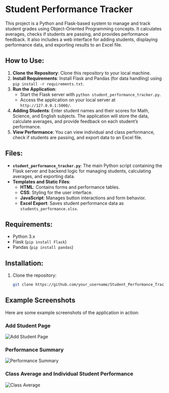 # Student Performance Tracker

This project is a Python and Flask-based system to manage and track student grades using Object-Oriented Programming concepts. It calculates averages, checks if students are passing, and provides performance feedback. It also includes a web interface for adding students, displaying performance data, and exporting results to an Excel file.

## How to Use:

1. **Clone the Repository**: Clone this repository to your local machine.
2. **Install Requirements**: Install Flask and Pandas (for data handling) using `pip install -r requirements.txt`.
3. **Run the Application**:
   - Start the Flask server with `python student_performance_tracker.py`.
   - Access the application on your local server at `http://127.0.0.1:5000/`.
4. **Adding Students**: Enter student names and their scores for Math, Science, and English subjects. The application will store the data, calculate averages, and provide feedback on each student’s performance.
5. **View Performance**: You can view individual and class performance, check if students are passing, and export data to an Excel file.

## Files:

- **`student_performance_tracker.py`**: The main Python script containing the Flask server and backend logic for managing students, calculating averages, and exporting data.
- **Templates and Static Files**:
  - **HTML**: Contains forms and performance tables.
  - **CSS**: Styling for the user interface.
  - **JavaScript**: Manages button interactions and form behavior.
  - **Excel Export**: Saves student performance data as `students_performance.xlsx`.

## Requirements:

- Python 3.x
- Flask (`pip install Flask`)
- Pandas (`pip install pandas`)

## Installation:

1. Clone the repository:
   ```bash
   git clone https://github.com/your_username/Student_Performance_Tracker.git
   
## Example Screenshots

Here are some example screenshots of the application in action:

### Add Student Page
![Add Student Page](images/add_student_page.png)

### Performance Summary
![Performance Summary](images/performance_summary.png)

### Class Average and Individual Student Performance
![Class Average](images/class_average.png)
